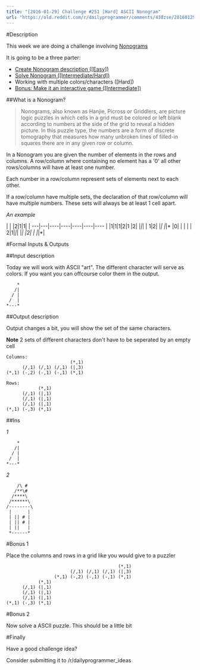 ```yaml
---
title: "[2016-01-29] Challenge #251 [Hard] ASCII Nonogram"
url: "https://old.reddit.com/r/dailyprogrammer/comments/438zse/20160129_challenge_251_hard_ascii_nonogram/"
---
```



#Description

This week we are doing a challenge involving [Nonograms](https://en.wikipedia.org/wiki/Nonogram)

It is going to be a three parter:

 * [Create Nonogram description ([Easy])](https://www.reddit.com/r/dailyprogrammer/comments/42lhem/20160125_challenge_251_easy_create_nonogram/)
 * [Solve Nonogram ([Intermediate/Hard])](https://www.reddit.com/r/dailyprogrammer/comments/42x90t/20160127_challenge_251_hard_solve_a_nonogram_bonus/)
 * Working with multiple colors/characters ([Hard])
 * [Bonus: Make it an interactive game ([Intermediate])](https://www.reddit.com/r/dailyprogrammer/comments/42x90t/20160127_challenge_251_hard_solve_a_nonogram_bonus/)

##What is a Nonogram?

> Nonograms, also known as Hanjie, Picross or Griddlers, are picture logic puzzles in which cells in a grid must be colored or left blank according to numbers at the side of the grid to reveal a hidden picture. In this puzzle type, the numbers are a form of discrete tomography that measures how many unbroken lines of filled-in squares there are in any given row or column.

In a Nonogram you are given the number of elements in the rows and columns. A row/column where containing no element has a '0' all other rows/columns will have at least one number.

Each number in a row/column represent sets of elements next to each other. 

If a row/column have multiple sets, the declaration of that row/column will have multiple numbers. These sets will always be at least 1 cell apart.

*An example*


 | | |2|1|1| | 
---|---|----|----|----|----|----
 | |1|1|1|2|1
 |2| |*|*| | 
1|2| |*| |*|*
 |0| | | | | 
2|1|*|*| |*| 
 |2| | |*|*| 


#Formal Inputs & Outputs

##Input description

Today we will work with ASCII "art". The different character will serve as colors. If you want you can offcourse color them in the output.


        *
       /|
      / |
     /  |
    *---*

##Output description

Output changes a bit, you will show the set of the same characters. 

**Note** 2 sets of different characters don't have to be seperated by an empty cell

    Columns:
                            (*,1)
          (/,1) (/,1) (/,1) (|,3)
    (*,1) (-,2) (-,1) (-,1) (*,1)

    Rows:
                (*,1)
          (/,1) (|,1)
          (/,1) (|,1)
          (/,1) (|,1)
    (*,1) (-,3) (*,1)

##Ins

*1*

        *
       /|
      / |
     /  |
    *---*

*2*

        /\ #  
       /**\#  
      /****\  
     /******\ 
    /--------\
     |      | 
     | || # | 
     | || # | 
     | ||   | 
     *------* 

#Bonus 1

Place the columns and rows in a grid like you would give to a puzzler


                                              (*,1)
                            (/,1) (/,1) (/,1) (|,3)
                      (*,1) (-,2) (-,1) (-,1) (*,1)
                (*,1)
          (/,1) (|,1)
          (/,1) (|,1)
          (/,1) (|,1)
    (*,1) (-,3) (*,1)


#Bonus 2

Now solve a ASCII puzzle. This should be a little bit 

#Finally

Have a good challenge idea?

Consider submitting it to /r/dailyprogrammer_ideas
